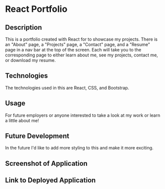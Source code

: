 # React Portfolio

## Description
This is a portfolio created with React for to showcase my projects. There is an "About" page, a "Projects" page, a "Contact" page, and a "Resume" page in a nav bar at the top of the screen. Each will take you to the corresponding page to either learn about me, see my projects, contact me, or download my resume.

## Technologies
The technologies used in this are React, CSS, and Bootstrap.

## Usage
For future employers or anyone interested to take a look at my work or learn a little about me!

## Future Development
In the future I'd like to add more styling to this and make it more exciting. 

## Screenshot of Application

## Link to Deployed Application

